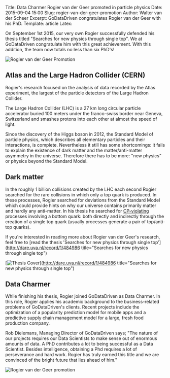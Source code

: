 Title: Data Charmer Rogier van der Geer promoted in particle physics
Date: 2015-09-04 15:00
Slug: rogier-van-der-geer-promotion
Author: Walter van der Scheer
Excerpt: GoDataDriven congratulates Rogier van der Geer with his PhD.
Template: article
Latex:

<span class="lead">On September 1st 2015, our very own Rogier successfully defended his thesis
titled "Searches for new physics through single top". We at GoDataDriven congratulate him with
this great achievement. With this addition, the team now totals no less than six PhD's!</span>

![Rogier van der Geer Promotion](/static/images/rogier-vandergeer-promotion/rogier-vandergeer-promotion.png)

## Atlas and the Large Hadron Collider (CERN) 

Rogier's research focused on the analysis of data recorded by the Atlas experiment, the largest of
the particle detectors of the Large Hadron Collider.

The Large Hadron Collider (LHC) is a 27 km long circular particle accelerator buried 100 meters
under the franco-swiss border near Geneva, Switzerland and smashes protons into each other at almost
the speed of light.

Since the discovery of the Higgs boson in 2012, the Standard Model of particle physics, which
describes all elementary particles and their interactions, is complete. Nevertheless it still has
some shortcomings: it fails to explain the existence of dark matter and the matter/anti-matter
asymmetry in the universe. Therefore there has to be more: "new physics" or physics beyond the
Standard Model.

## Dark matter

In the roughly 1 billion collisions created by the LHC each second Rogier searched for the rare
collisions in which only a top quark is produced. In these processes, Rogier searched for deviations
from the Standard Model which could provide hints on why our universe contains primarily matter and
hardly any anti-matter. In his thesis he searched for
[CP-violating](http://en.wikipedia.org/wiki/CP_violation) processes involving a bottom
quark: both directly and indirectly through the creation of a single top quark (usually processes
generate a pair of top/anti-top quarks).

If you're interested in reading more about Rogier van der Geer's research, feel free to [read the
thesis 'Searches for new physics through single top'](http://dare.uva.nl/record/1/484986
title="Searches for new physics through single top")

[![Thesis Cover](/static/images/rogier-vandergeer-promotion/rogier-vandergeer-thesis-cover.png)](http://dare.uva.nl/record/1/484986 title="Searches for new physics through single top")

## Data Charmer

While finishing his thesis, Rogier joined GoDataDriven as Data Charmer. In this role, Rogier applies
his academic background to the business-related problems of GoDataDriven's clients. Recent projects
include the optimization of a popularity prediction model for mobile apps and a predictive supply
chain management model for a large, fresh food production company.

Rob Dielemans, Managing Director of GoDataDriven says; "The nature of our projects requires our
Data Scientists to make sense out of enormous amounts of data. A PhD contributes a lot to being
successful as a Data Scientist. Besides intelligence, obtaining a Phd requires a lot of perseverance
and hard work. Rogier has truly earned this title and we are convinced of the bright future that
lies ahead of him."

![Rogier van der Geer promotion](/static/images/rogier-vandergeer-promotion/rogier-vandergeer-promotion2.png)

